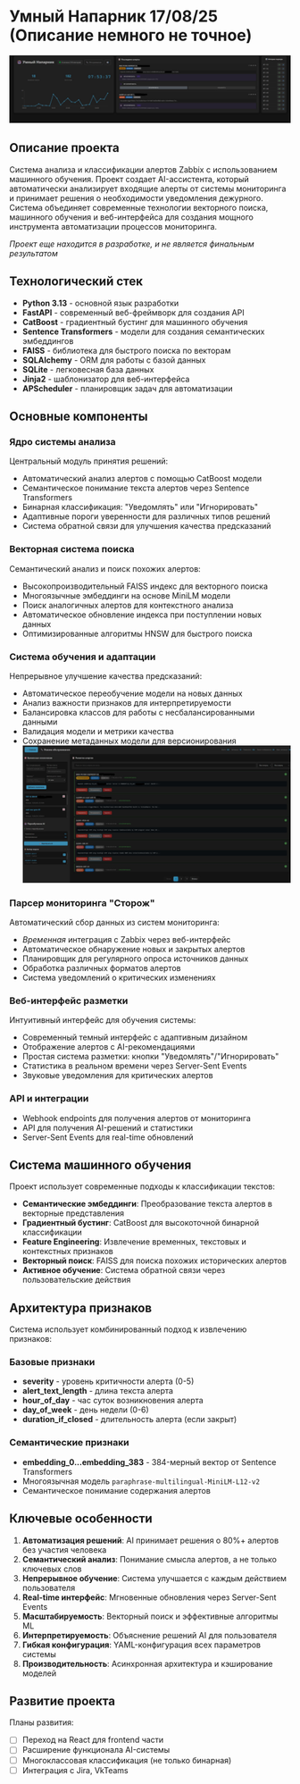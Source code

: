 # Умный Напарник 17/08/25 (Описание немного не точное)
![Preview](https://github.com/AI-Sheet/ACT-Classificator-AI/blob/main/Photos/Preview.png?raw=true)

## Описание проекта
Система анализа и классификации алертов Zabbix с использованием машинного обучения. Проект создает AI-ассистента, который автоматически анализирует входящие алерты от системы мониторинга и принимает решения о необходимости уведомления дежурного. Система объединяет современные технологии векторного поиска, машинного обучения и веб-интерфейса для создания мощного инструмента автоматизации процессов мониторинга.

*Проект еще находится в разработке, и не является финальным результатом*

## Технологический стек
- **Python 3.13** - основной язык разработки
- **FastAPI** - современный веб-фреймворк для создания API
- **CatBoost** - градиентный бустинг для машинного обучения
- **Sentence Transformers** - модели для создания семантических эмбеддингов
- **FAISS** - библиотека для быстрого поиска по векторам
- **SQLAlchemy** - ORM для работы с базой данных
- **SQLite** - легковесная база данных
- **Jinja2** - шаблонизатор для веб-интерфейса
- **APScheduler** - планировщик задач для автоматизации

## Основные компоненты

### Ядро системы анализа
Центральный модуль принятия решений:
- Автоматический анализ алертов с помощью CatBoost модели
- Семантическое понимание текста алертов через Sentence Transformers
- Бинарная классификация: "Уведомлять" или "Игнорировать"
- Адаптивные пороги уверенности для различных типов решений
- Система обратной связи для улучшения качества предсказаний

### Векторная система поиска
Семантический анализ и поиск похожих алертов:
- Высокопроизводительный FAISS индекс для векторного поиска
- Многоязычные эмбеддинги на основе MiniLM модели
- Поиск аналогичных алертов для контекстного анализа
- Автоматическое обновление индекса при поступлении новых данных
- Оптимизированные алгоритмы HNSW для быстрого поиска

### Система обучения и адаптации
Непрерывное улучшение качества предсказаний:
- Автоматическое переобучение модели на новых данных
- Анализ важности признаков для интерпретируемости
- Балансировка классов для работы с несбалансированными данными
- Валидация модели и метрики качества
- Сохранение метаданных модели для версионирования
![Second](https://github.com/AI-Sheet/ACT-Classificator-AI/blob/main/Photos/Second.png?raw=true)
### Парсер мониторинга "Сторож"
Автоматический сбор данных из систем мониторинга:
- *Временная* интеграция с Zabbix через веб-интерфейс
- Автоматическое обнаружение новых и закрытых алертов
- Планировщик для регулярного опроса источников данных
- Обработка различных форматов алертов
- Система уведомлений о критических изменениях

### Веб-интерфейс разметки
Интуитивный интерфейс для обучения системы:
- Современный темный интерфейс с адаптивным дизайном
- Отображение алертов с AI-рекомендациями
- Простая система разметки: кнопки "Уведомлять"/"Игнорировать"
- Статистика в реальном времени через Server-Sent Events
- Звуковые уведомления для критических алертов

### API и интеграции
- Webhook endpoints для получения алертов от мониторинга
- API для получения AI-решений и статистики
- Server-Sent Events для real-time обновлений

## Система машинного обучения

Проект использует современные подходы к классификации текстов:
- **Семантические эмбеддинги**: Преобразование текста алертов в векторные представления
- **Градиентный бустинг**: CatBoost для высокоточной бинарной классификации
- **Feature Engineering**: Извлечение временных, текстовых и контекстных признаков
- **Векторный поиск**: FAISS для поиска похожих исторических алертов
- **Активное обучение**: Система обратной связи через пользовательские действия

## Архитектура признаков

Система использует комбинированный подход к извлечению признаков:

### Базовые признаки
- **severity** - уровень критичности алерта (0-5)
- **alert_text_length** - длина текста алерта
- **hour_of_day** - час суток возникновения алерта
- **day_of_week** - день недели (0-6)
- **duration_if_closed** - длительность алерта (если закрыт)

### Семантические признаки
- **embedding_0...embedding_383** - 384-мерный вектор от Sentence Transformers
- Многоязычная модель `paraphrase-multilingual-MiniLM-L12-v2`
- Семантическое понимание содержания алертов

## Ключевые особенности

1. **Автоматизация решений**: AI принимает решения о 80%+ алертов без участия человека
2. **Семантический анализ**: Понимание смысла алертов, а не только ключевых слов
3. **Непрерывное обучение**: Система улучшается с каждым действием пользователя
4. **Real-time интерфейс**: Мгновенные обновления через Server-Sent Events
5. **Масштабируемость**: Векторный поиск и эффективные алгоритмы ML
6. **Интерпретируемость**: Объяснение решений AI для пользователя
7. **Гибкая конфигурация**: YAML-конфигурация всех параметров системы
8. **Производительность**: Асинхронная архитектура и кэширование моделей

## Развитие проекта

Планы развития:
- [ ] Переход на React для frontend части
- [ ] Расширение функционала AI-системы
- [ ] Многоклассовая классификация (не только бинарная)
- [ ] Интеграция с Jira, VkTeams
